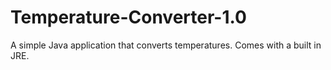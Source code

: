 # Temperature-Converter-1.0
A simple Java application that converts temperatures. Comes with a built in JRE.
